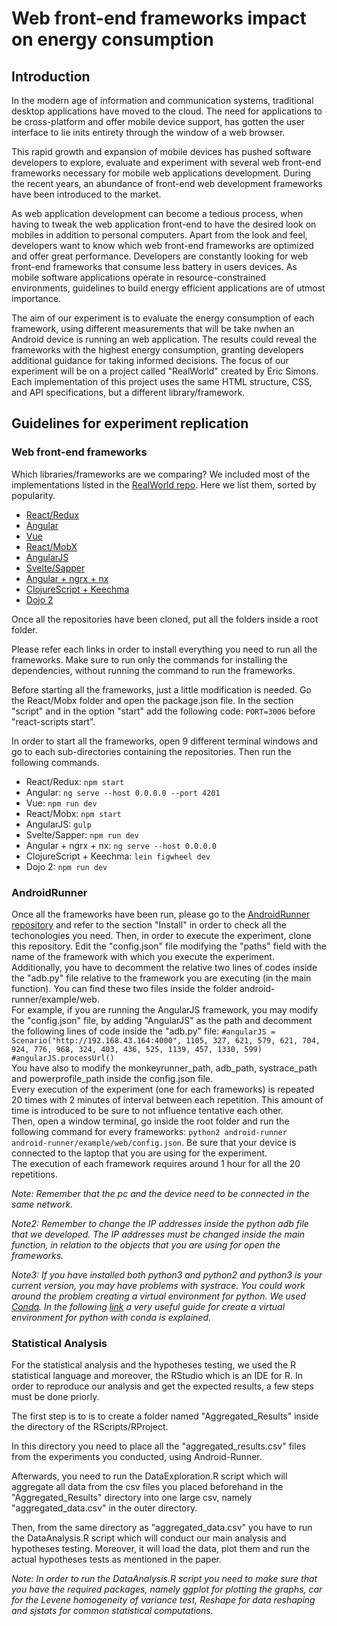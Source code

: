 # Web front-end frameworks impact on energy consumption

## Introduction

In   the   modern   age   of   information   and   communication systems,  traditional  desktop  applications  have  moved  to  the cloud. The need for applications to be cross-platform and offer mobile  device  support,  has  gotten  the  user  interface  to  lie  inits  entirety  through  the  window  of  a  web  browser.

This rapid  growth  and  expansion  of  mobile  devices  has  pushed software developers to explore, evaluate and experiment with several  web  front-end  frameworks  necessary  for  mobile  web applications  development. During  the  recent  years,  an  abundance  of  front-end  web development  frameworks  have  been  introduced  to  the  market.

As  web  application  development  can  become  a  tedious process, when having to tweak the web application front-end to  have  the  desired  look  on  mobiles  in  addition  to  personal computers. Apart  from  the  look  and  feel,  developers  want  to  know which web front-end frameworks are optimized and offer great performance. Developers are constantly looking for web front-end frameworks that consume less battery in users devices. As   mobile   software   applications   operate   in   resource-constrained environments, guidelines to build energy efficient applications  are  of  utmost  importance.

The  aim  of  our experiment  is  to  evaluate  the  energy  consumption  of  each framework,  using  different  measurements  that  will  be  take nwhen  an  Android  device  is  running  an  web  application.  The results  could  reveal  the  frameworks  with  the  highest  energy consumption, granting developers additional guidance for taking informed decisions. The focus of our experiment will be on a project called "RealWorld" created by Eric Simons. Each implementation of this project uses the same HTML structure, CSS, and API specifications, but a different library/framework.


## Guidelines for experiment replication


### Web front-end frameworks

Which libraries/frameworks are we comparing?
We included most of the implementations listed in the [RealWorld repo](https://github.com/gothinkster/realworld). Here we list them, sorted by popularity.

* [React/Redux](https://github.com/gothinkster/react-redux-realworld-example-app)
* [Angular](https://github.com/gothinkster/angular-realworld-example-app)
* [Vue](https://github.com/gothinkster/vue-realworld-example-app)
* [React/MobX](https://github.com/gothinkster/react-mobx-realworld-example-app)
* [AngularJS](https://github.com/gothinkster/angularjs-realworld-example-app)
* [Svelte/Sapper](https://github.com/sveltejs/realworld)
* [Angular + ngrx + nx](https://github.com/stefanoslig/angular-ngrx-nx-realworld-example-app)
* [ClojureScript + Keechma](https://github.com/gothinkster/clojurescript-keechma-realworld-example-app)
* [Dojo 2](https://github.com/gothinkster/dojo2-realworld-example-app)

Once all the repositories have been cloned, put all the folders inside a root folder. 

Please refer each links in order to install everything you need to run all the frameworks. Make sure to run only the commands for installing the dependencies, without running the command to run the frameworks.

Before starting all the frameworks, just a little modification is needed. Go the React/Mobx folder and open the package.json file. In the section "script" and in the option "start" add the following code: `PORT=3006` before "react-scripts start".

In order to start all the frameworks, open 9 different terminal windows and go to each sub-directories containing the repositories. Then run the following commands. 

* React/Redux: `npm start`
* Angular: `ng serve --host 0.0.0.0 --port 4201`
* Vue: `npm run dev`
* React/Mobx: `npm start`
* AngularJS: `gulp`
* Svelte/Sapper: `npm run dev`
* Angular + ngrx + nx: `ng serve --host 0.0.0.0`
* ClojureScript + Keechma: `lein figwheel dev`
* Dojo 2: `npm run dev`


### AndroidRunner

Once all the frameworks have been run, please go to the [AndroidRunner repository](https://github.com/S2-group/android-runner) and refer to the section "Install" in order to check all the techonologies you need. Then, in order to execute the experiment, clone this repository. Edit the "config.json" file modifying the "paths" field with the name of the framework with which you execute the experiment. Additionally, you have to decomment the relative two lines of codes inside the "adb.py" file relative to the framework you are executing (in the main function). You can find these two files inside the folder android-runner/example/web.
<br />
For example, if you are running the AngularJS framework, you may modify the "config.json" file, by adding "AngularJS" as the path and decomment the following lines of code inside the "adb.py" file:
`#angularJS = Scenario("http://192.168.43.164:4000", 1105, 327, 621, 579, 621, 704, 924, 776, 968, 324, 403, 436, 525, 1139, 457, 1330, 599)`
<br />
`#angularJS.processUrl()`
<br />
You have also to modify the monkeyrunner_path, adb_path, systrace_path and powerprofile_path inside the config.json file. 
<br />
Every execution of the experiment (one for each frameworks) is repeated 20 times with 2 minutes of interval between each repetition. This amount of time is introduced to be sure to not influence tentative each other. 
<br />
Then, open a window terminal, go inside the root folder and run the following command for every frameworks: `python2 android-runner android-runner/example/web/config.json`. Be sure that your device is connected to the laptop that you are using for the experiment.
<br />
The execution of each framework requires around 1 hour for all the 20 repetitions.

*Note: Remember that the pc and the device need to be connected in the same network.*

*Note2: Remember to change the IP addresses inside the python adb file that we developed. The IP addresses must be changed inside the main function, in relation to the objects that you are using for open the frameworks.*

*Note3: If you have installed both python3 and python2 and python3 is your current version, you may have problems with systrace. You could work around the problem creating a virtual environment for python. We used [Conda](https://conda.io/docs/). In the following [link](https://uoa-eresearch.github.io/eresearch-cookbook/recipe/2014/11/20/conda/) a very useful guide for create a virtual environment for python with conda is explained.*

### Statistical Analysis

For the statistical analysis and the hypotheses testing, we used the R statistical language and moreover, the RStudio which is an IDE for R. 
In order to reproduce our analysis and get the expected results, a few steps must be done priorly.

The first step is to is to create a folder named "Aggregated_Results" inside the directory of the RScripts/RProject.

In this directory you need to place all the "aggregated_results.csv" files from the experiments you conducted, using Android-Runner.

Afterwards, you need to run the DataExploration.R script which will aggregate all data from the csv files you placed beforehand in the  "Aggregated_Results" directory into one large csv, namely "aggregated_data.csv" in the outer directory.

Then, from the same directory as "aggregated_data.csv" you have to run the DataAnalysis.R script which will conduct our main analysis and hypotheses testing. Moreover, it will load the data, plot them and run the actual hypotheses tests as mentioned in the paper.

*Note: In order to run the DataAnalysis.R script you need to make sure that you have the required packages, namely ggplot for plotting the graphs, car for the Levene homogeneity of variance test, Reshape for data reshaping and sjstats for common statistical computations.*
